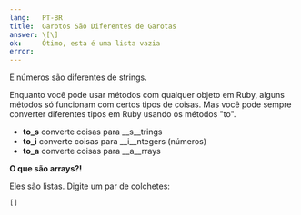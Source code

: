 ```yaml
---
lang:   PT-BR
title:  Garotos São Diferentes de Garotas
answer: \[\]
ok:     Ótimo, esta é uma lista vazia
error:  
---
```


E números são diferentes de strings.

Enquanto você pode usar métodos com qualquer objeto em Ruby, alguns métodos só funcionam com certos tipos de coisas.
Mas você pode sempre converter diferentes tipos em Ruby usando os métodos "to".

- __to_s__ converte coisas para __s__trings
- __to_i__ converte coisas para __i__ntegers (números)
- __to_a__ converte coisas para __a__rrays

__O que são arrays?!__

Eles são listas. Digite um par de colchetes:

    []
